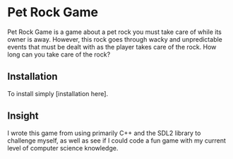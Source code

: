 # Pet Rock Game
Pet Rock Game is a game about a pet rock you must take care of while its owner is away. However,
this rock goes through wacky and unpredictable events that must be dealt with as the player
takes care of the rock. How long can you take care of the rock?

## Installation
To install simply [installation here].

## Insight
I wrote this game from using primarily C++ and the SDL2 library to challenge myself, as well as see if I could code
a fun game with my current level of computer science knowledge.



